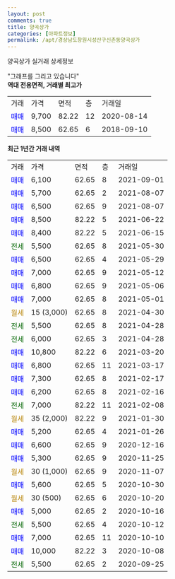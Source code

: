 ```yaml
---
layout: post
comments: true
title: 양곡상가
categories: [아파트정보]
permalink: /apt/경상남도창원시성산구신촌동양곡상가
---
```


양곡상가 실거래 상세정보

<script type="text/javascript">
  google.charts.load('current', {'packages':['line', 'corechart']});
  google.charts.setOnLoadCallback(drawChart);

  function drawChart() {
    var data = new google.visualization.DataTable();
    data.addColumn('date', '거래일');
    data.addColumn('number', "매매");
    data.addColumn('number', "전세");
    data.addColumn('number', "전매");

    data.addRows([[new Date(Date.parse("2021-09-01")), 6100, null, null], [new Date(Date.parse("2021-08-07")), 5700, null, null], [new Date(Date.parse("2021-08-07")), 6500, null, null], [new Date(Date.parse("2021-06-22")), 8500, null, null], [new Date(Date.parse("2021-06-15")), 8400, null, null], [new Date(Date.parse("2021-05-30")), null, 5500, null], [new Date(Date.parse("2021-05-29")), 6500, null, null], [new Date(Date.parse("2021-05-12")), 7000, null, null], [new Date(Date.parse("2021-05-06")), 6800, null, null], [new Date(Date.parse("2021-05-01")), 7000, null, null], [new Date(Date.parse("2021-04-30")), null, null, null], [new Date(Date.parse("2021-04-28")), null, 5500, null], [new Date(Date.parse("2021-04-28")), null, 6000, null], [new Date(Date.parse("2021-03-20")), 10800, null, null], [new Date(Date.parse("2021-03-17")), 6800, null, null], [new Date(Date.parse("2021-02-17")), 7300, null, null], [new Date(Date.parse("2021-02-16")), 6200, null, null], [new Date(Date.parse("2021-02-08")), null, 7000, null], [new Date(Date.parse("2021-01-30")), null, null, null], [new Date(Date.parse("2021-01-26")), 5200, null, null], [new Date(Date.parse("2020-12-16")), 6600, null, null], [new Date(Date.parse("2020-11-25")), 5300, null, null], [new Date(Date.parse("2020-11-07")), null, null, null], [new Date(Date.parse("2020-10-30")), 5600, null, null], [new Date(Date.parse("2020-10-20")), null, null, null], [new Date(Date.parse("2020-10-16")), 5000, null, null], [new Date(Date.parse("2020-10-12")), null, 5500, null], [new Date(Date.parse("2020-10-10")), 7000, null, null], [new Date(Date.parse("2020-10-08")), 10000, null, null], [new Date(Date.parse("2020-09-25")), null, 5500, null]]);

    var options = {
      hAxis: {
        format: 'yyyy/MM/dd'
      },    
      lineWidth: 0,
      pointsVisible: true,    
      title: '최근 1년간 유형별 실거래가 분포',
      legend: { position: 'bottom' }
    };

    var formatter = new google.visualization.NumberFormat({pattern:'###,###'} );
    formatter.format(data, 1);
    formatter.format(data, 2);
    
    setTimeout(function() {
        var chart = new google.visualization.LineChart(document.getElementById('columnchart_material'));
        chart.draw(data, (options));
        document.getElementById('loading').style.display = 'none';
    }, 200);
  }
</script>


<div id="loading" style="z-index:20; display: block; margin-left: 0px">"그래프를 그리고 있습니다"</div>
<div id="columnchart_material" style="width: 95%; margin-left: 0px; display: block"></div>
<!-- contents start -->
<b>역대 전용면적, 거래별 최고가</b>
<table class="sortable">
    <tr>
      <td>거래</td>
      <td>가격</td>
      <td>면적</td>
      <td>층</td>
      <td>거래일</td>
    </tr>
        <tr>
          <td><a style="color: blue">매매</a></td>
          <td>9,700</td>
          <td>82.22</td>
          <td>12</td>
          <td>2020-08-14</td>
        </tr>            <tr>
          <td><a style="color: blue">매매</a></td>
          <td>8,500</td>
          <td>62.65</td>
          <td>6</td>
          <td>2018-09-10</td>
        </tr>        
    
    
</table>

<b>최근 1년간 거래 내역</b>

<table class="sortable">
    <tr>
      <td>거래</td>
      <td>가격</td>
      <td>면적</td>
      <td>층</td>
      <td>거래일</td>
    </tr>
    <tr>
      <td><a style="color: blue">매매</a></td>
      <td>6,100</td>
      <td>62.65</td>
      <td>8</td>
      <td>2021-09-01</td>
    </tr>          <tr>
      <td><a style="color: blue">매매</a></td>
      <td>5,700</td>
      <td>62.65</td>
      <td>2</td>
      <td>2021-08-07</td>
    </tr>          <tr>
      <td><a style="color: blue">매매</a></td>
      <td>6,500</td>
      <td>62.65</td>
      <td>9</td>
      <td>2021-08-07</td>
    </tr>          <tr>
      <td><a style="color: blue">매매</a></td>
      <td>8,500</td>
      <td>82.22</td>
      <td>5</td>
      <td>2021-06-22</td>
    </tr>          <tr>
      <td><a style="color: blue">매매</a></td>
      <td>8,400</td>
      <td>82.22</td>
      <td>5</td>
      <td>2021-06-15</td>
    </tr>          <tr>
      <td><a style="color: darkgreen">전세</a></td>
      <td>5,500</td>
      <td>62.65</td>
      <td>8</td>
      <td>2021-05-30</td>
    </tr>          <tr>
      <td><a style="color: blue">매매</a></td>
      <td>6,500</td>
      <td>62.65</td>
      <td>4</td>
      <td>2021-05-29</td>
    </tr>          <tr>
      <td><a style="color: blue">매매</a></td>
      <td>7,000</td>
      <td>62.65</td>
      <td>9</td>
      <td>2021-05-12</td>
    </tr>          <tr>
      <td><a style="color: blue">매매</a></td>
      <td>6,800</td>
      <td>62.65</td>
      <td>9</td>
      <td>2021-05-06</td>
    </tr>          <tr>
      <td><a style="color: blue">매매</a></td>
      <td>7,000</td>
      <td>62.65</td>
      <td>8</td>
      <td>2021-05-01</td>
    </tr>          <tr>
      <td><a style="color: darkgoldenrod">월세</a></td>
      <td>15 (3,000)</td>
      <td>62.65</td>
      <td>8</td>
      <td>2021-04-30</td>
    </tr>          <tr>
      <td><a style="color: darkgreen">전세</a></td>
      <td>5,500</td>
      <td>62.65</td>
      <td>8</td>
      <td>2021-04-28</td>
    </tr>          <tr>
      <td><a style="color: darkgreen">전세</a></td>
      <td>6,000</td>
      <td>62.65</td>
      <td>3</td>
      <td>2021-04-28</td>
    </tr>          <tr>
      <td><a style="color: blue">매매</a></td>
      <td>10,800</td>
      <td>82.22</td>
      <td>6</td>
      <td>2021-03-20</td>
    </tr>          <tr>
      <td><a style="color: blue">매매</a></td>
      <td>6,800</td>
      <td>62.65</td>
      <td>11</td>
      <td>2021-03-17</td>
    </tr>          <tr>
      <td><a style="color: blue">매매</a></td>
      <td>7,300</td>
      <td>62.65</td>
      <td>8</td>
      <td>2021-02-17</td>
    </tr>          <tr>
      <td><a style="color: blue">매매</a></td>
      <td>6,200</td>
      <td>62.65</td>
      <td>8</td>
      <td>2021-02-16</td>
    </tr>          <tr>
      <td><a style="color: darkgreen">전세</a></td>
      <td>7,000</td>
      <td>82.22</td>
      <td>11</td>
      <td>2021-02-08</td>
    </tr>          <tr>
      <td><a style="color: darkgoldenrod">월세</a></td>
      <td>35 (2,000)</td>
      <td>82.22</td>
      <td>9</td>
      <td>2021-01-30</td>
    </tr>          <tr>
      <td><a style="color: blue">매매</a></td>
      <td>5,200</td>
      <td>62.65</td>
      <td>4</td>
      <td>2021-01-26</td>
    </tr>          <tr>
      <td><a style="color: blue">매매</a></td>
      <td>6,600</td>
      <td>62.65</td>
      <td>9</td>
      <td>2020-12-16</td>
    </tr>          <tr>
      <td><a style="color: blue">매매</a></td>
      <td>5,300</td>
      <td>62.65</td>
      <td>9</td>
      <td>2020-11-25</td>
    </tr>          <tr>
      <td><a style="color: darkgoldenrod">월세</a></td>
      <td>30 (1,000)</td>
      <td>62.65</td>
      <td>9</td>
      <td>2020-11-07</td>
    </tr>          <tr>
      <td><a style="color: blue">매매</a></td>
      <td>5,600</td>
      <td>62.65</td>
      <td>5</td>
      <td>2020-10-30</td>
    </tr>          <tr>
      <td><a style="color: darkgoldenrod">월세</a></td>
      <td>30 (500)</td>
      <td>62.65</td>
      <td>6</td>
      <td>2020-10-20</td>
    </tr>          <tr>
      <td><a style="color: blue">매매</a></td>
      <td>5,000</td>
      <td>62.65</td>
      <td>2</td>
      <td>2020-10-16</td>
    </tr>          <tr>
      <td><a style="color: darkgreen">전세</a></td>
      <td>5,500</td>
      <td>62.65</td>
      <td>4</td>
      <td>2020-10-12</td>
    </tr>          <tr>
      <td><a style="color: blue">매매</a></td>
      <td>7,000</td>
      <td>62.65</td>
      <td>11</td>
      <td>2020-10-10</td>
    </tr>          <tr>
      <td><a style="color: blue">매매</a></td>
      <td>10,000</td>
      <td>82.22</td>
      <td>3</td>
      <td>2020-10-08</td>
    </tr>          <tr>
      <td><a style="color: darkgreen">전세</a></td>
      <td>5,500</td>
      <td>62.65</td>
      <td>2</td>
      <td>2020-09-25</td>
    </tr>      </table>
<!-- contents end -->    

